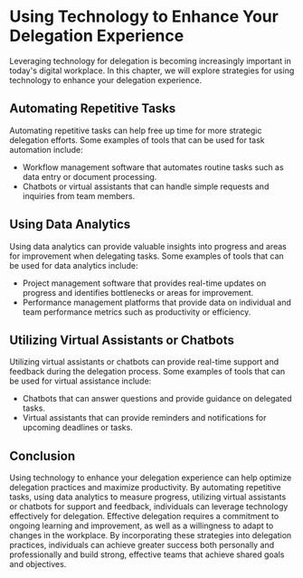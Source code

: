 Using Technology to Enhance Your Delegation Experience
=======================================================================================================

Leveraging technology for delegation is becoming increasingly important in today's digital workplace. In this chapter, we will explore strategies for using technology to enhance your delegation experience.

Automating Repetitive Tasks
---------------------------

Automating repetitive tasks can help free up time for more strategic delegation efforts. Some examples of tools that can be used for task automation include:

* Workflow management software that automates routine tasks such as data entry or document processing.
* Chatbots or virtual assistants that can handle simple requests and inquiries from team members.

Using Data Analytics
--------------------

Using data analytics can provide valuable insights into progress and areas for improvement when delegating tasks. Some examples of tools that can be used for data analytics include:

* Project management software that provides real-time updates on progress and identifies bottlenecks or areas for improvement.
* Performance management platforms that provide data on individual and team performance metrics such as productivity or efficiency.

Utilizing Virtual Assistants or Chatbots
----------------------------------------

Utilizing virtual assistants or chatbots can provide real-time support and feedback during the delegation process. Some examples of tools that can be used for virtual assistance include:

* Chatbots that can answer questions and provide guidance on delegated tasks.
* Virtual assistants that can provide reminders and notifications for upcoming deadlines or tasks.

Conclusion
----------

Using technology to enhance your delegation experience can help optimize delegation practices and maximize productivity. By automating repetitive tasks, using data analytics to measure progress, utilizing virtual assistants or chatbots for support and feedback, individuals can leverage technology effectively for delegation. Effective delegation requires a commitment to ongoing learning and improvement, as well as a willingness to adapt to changes in the workplace. By incorporating these strategies into delegation practices, individuals can achieve greater success both personally and professionally and build strong, effective teams that achieve shared goals and objectives.
